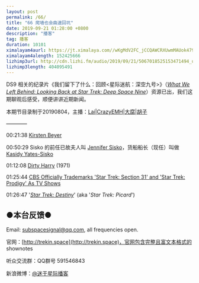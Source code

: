 ```yaml
---
layout: post
permalink: /66/
title: "66 爬墙也会曲速回坑"
date: 2019-09-21 01:28:00 +0800
description: "播客"
tag: 播客 
duration: 10101
ximalayam4aurl: https://jt.ximalaya.com//wKgMdV2FC_jCCQAWCRXUwmMAUok479.mp3.m4a?channel=rss&amp;album_id=3135361&amp;track_id=213719695&amp;uid=6418191&amp;jt=https://audio.xmcdn.com/group66/M0A/30/2C/wKgMdV2FC_jCCQAWCRXUwmMAUok479.mp3
ximalayam4alength: 152425666
lizhimp3url: http://cdn.lizhi.fm/audio/2019/09/21/5067018525153471494_ud.mp3
lizhimp3length: 404095491
---   
```


DS9 相关的纪录片《我们留下了什么：回顾&lt;星际迷航：深空九号&gt;》（[_What We Left Behind: Looking Back at Star Trek: Deep Space Nine_](https://ds9documentary.com/)）资源已出，我们这期聊观后感受，顺便讲讲近期新闻。

本期节目录制于20190804，主播：[Lai](http://weibo.com/daishengniao)\|[CrazyEMH](mailto:emh@trekin.space)\|[大腐](https://weibo.com/u/5113590549)\|[胡子](https://weibo.com/p/1005051764117203)

————

00:21:38 [Kirsten Beyer](https://memory-beta.fandom.com/wiki/Kirsten_Beyer)

00:50:29 Sisko 的前任已故夫人叫 [Jennifer Sisko](https://memory-alpha.fandom.com/wiki/Jennifer_Sisko)，货船船长（现任）叫做[Kasidy Yates-Sisko](https://memory-alpha.fandom.com/wiki/Kasidy_Yates-Sisko)

01:12:08 [Dirty Harry](https://www.imdb.com/title/tt0066999/) (1971)

01:25:44 [CBS Officially Trademarks &#39;Star Trek: Section 31&#39; and &#39;Star Trek: Prodigy&#39; As TV Shows](https://www.reddit.com/r/StarTrekDiscovery/comments/cl5qta/cbs_officially_trademarks_star_trek_section_31/)

01:26:47 &#39;[_Star Trek: Destiny_](https://trekmovie.com/2019/03/04/more-production-details-for-star-trek-picard-series-emerge-including-possible-title/)&#39; (aka &#39;_Star Trek: Picard_&#39;)

## ●本台反馈●

Email: [subspacesignal@qq.com](mailto:subspacesignal@qq.com), all frequencies open.

官网：[http://trekin.space](http://trekin.space)，官网包含完整且富文本格式的 shownotes

听众交流群：QQ群号 591546843

新浪微博：[@迷于星际播客](http://weibo.com/lostinst)
